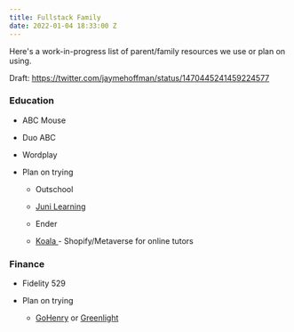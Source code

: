 ```yaml
---
title: Fullstack Family
date: 2022-01-04 18:33:00 Z
---
```


Here's a work-in-progress list of parent/family resources we use or plan on using.

Draft: https://twitter.com/jaymehoffman/status/1470445241459224577

### Education

* ABC Mouse

* Duo ABC

* Wordplay

* Plan on trying

  * Outschool

  * [Juni Learning](https://twitter.com/jaymehoffman/status/1478121638440878089)

  * Ender

  * [Koala ](https://www.teachwithkoala.com/)- Shopify/Metaverse for online tutors

### Finance

* Fidelity 529

* Plan on trying

  * [GoHenry](https://www.gohenry.com/us/) or [Greenlight](https://www.greenlight.com/)